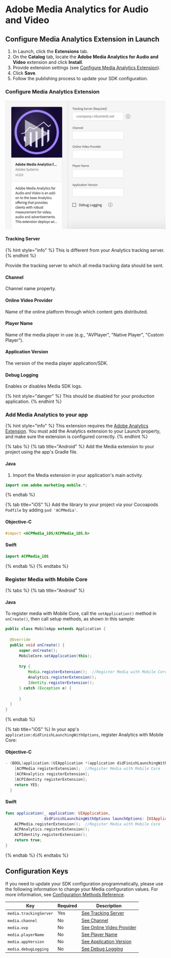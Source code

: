 # Adobe Media Analytics for Audio and Video

## **Configure Media Analytics Extension in Launch**

1. In Launch, click the **Extensions** tab.
2. On the **Catalog** tab, locate the **Adobe Media Analytics for Audio and Video** extension and click **Install**.
3. Provide extension settings \(see [Configure Media Analytics Extension](#configure-media-analytics-extension)\).
4. Click **Save**.
5. Follow the publishing process to update your SDK configuration.

### **Configure Media Analytics Extension**

![Adobe Media Analytics Extension Configuration](../../.gitbook/assets/ext-ma-configuration.png)

#### **Tracking Server**

{% hint style="info" %}
This is different from your Analytics tracking server.
{% endhint %}

Provide the tracking server to which all media tracking data should be sent.

#### **Channel**

Channel name property.

#### **Online Video Provider**

Name of the online platform through which content gets distributed.

#### **Player Name**

Name of the media player in use (e.g., "AVPlayer", "Native Player", "Custom Player").

#### **Application Version**

The version of the media player application/SDK.

#### **Debug Logging**

Enables or disables Media SDK logs.

{% hint style="danger" %}
This should be disabled for your production application.
{% endhint %}

### Add Media Analytics to your app

{% hint style="info" %}
This extension requires the [Adobe Analytics Extension](../adobe-analytics/README.md). You must add the Analytics extension to your Launch property, and make sure the extension is configured correctly.
{% endhint %}

{% tabs %}
{% tab title="Android" %}
Add the Media extension to your project using the app's Gradle file.

#### Java

1. Import the Media extension in your application's main activity.

```java
import com.adobe.marketing.mobile.*;
```

{% endtab %}

{% tab title="iOS" %}
Add the library to your project via your Cocoapods `Podfile` by adding `pod 'ACPMedia'`.

#### Objective-C

```objectivec
#import <ACPMedia_iOS/ACPMedia_iOS.h>
```

#### Swift

```swift
import ACPMedia_iOS
```

{% endtab %}
{% endtabs %}

### Register Media with Mobile Core

{% tabs %}
{% tab title="Android" %}

#### Java

To register media with Mobile Core, call the `setApplication()` method in `onCreate()`, then call setup methods, as shown in this sample:

```java
public class MobileApp extends Application {

  @Override
  public void onCreate() {
      super.onCreate();
      MobileCore.setApplication(this);

      try {
          Media.registerExtension();  //Register Media with Mobile Core
          Analytics.registerExtension();
          Identity.registerExtension();
      } catch (Exception e) {

      }
  }
}
```

{% endtab %}

{% tab title="iOS" %}
In your app's `application:didFinishLaunchingWithOptions`, register Analytics with Mobile Core:

#### Objective-C

```objectivec
- (BOOL)application:(UIApplication *)application didFinishLaunchingWithOptions:(NSDictionary *)launchOptions {
    [ACPMedia registerExtension];  //Register Media with Mobile Core
    [ACPAnalytics registerExtension];
    [ACPIdentity registerExtension];
    return YES;
  }
```

#### Swift

```swift
func application(_ application: UIApplication, 
                 didFinishLaunchingWithOptions launchOptions: [UIApplication.LaunchOptionsKey: Any]?) -> Bool {
    ACPMedia.registerExtension();  //Register Media with Mobile Core
    ACPAnalytics.registerExtension();
    ACPIdentity.registerExtension();
    return true;
}
```

{% endtab %}
{% endtabs %}

## Configuration Keys

If you need to update your SDK configuration programmatically, please use the following information to change your Media configuration values. For more information, see [Configuration Methods Reference](../mobile-core/configuration-reference/#update-configuration).

| Key                  | Required | Description                                           |
|----------------------|----------|-------------------------------------------------------|
| `media.trackingServer` |    Yes   | [See Tracking Server](#tracking-server)             |
| `media.channel`        |    No    | [See Channel](#channel)                             |
| `media.ovp`            |    No    | [See Online Video Provider](#online-video-provider) |
| `media.playerName`     |    No    | [See Player Name](#player-name)                     |
| `media.appVersion`     |    No    | [See Application Version](#application-version)     |
| `media.debugLogging`   |    No    | [See Debug Logging](#debug-logging)                 |
